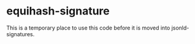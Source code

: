 # equihash-signature

This is a temporary place to use this code before it is moved into
jsonld-signatures.
